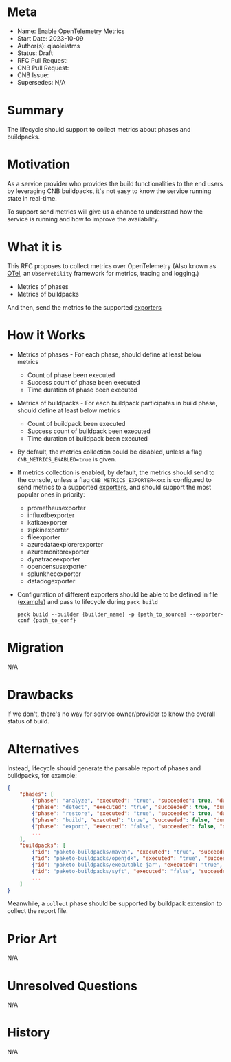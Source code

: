 # Meta
[meta]: #meta
- Name: Enable OpenTelemetry Metrics
- Start Date: 2023-10-09
- Author(s): qiaoleiatms
- Status: Draft <!-- Acceptable values: Draft, Approved, On Hold, Superseded -->
- RFC Pull Request: 
- CNB Pull Request: 
- CNB Issue: 
- Supersedes: N/A

# Summary
[summary]: #summary

The lifecycle should support to collect metrics about phases and buildpacks.

# Motivation
[motivation]: #motivation

As a service provider who provides the build functionalities to the end users by leveraging CNB buildpacks, it's not easy to know the service running state in real-time.

To support send metrics will give us a chance to understand how the service is running and how to improve the availability.

# What it is
[what-it-is]: #what-it-is


This RFC proposes to collect metrics over OpenTelemetry (Also known as [OTel](https://opentelemetry.io/docs/what-is-opentelemetry/), an `Observebility` framework for metrics, tracing and logging.)
  - Metrics of phases
  - Metrics of buildpacks

And then, send the metrics to the supported [exporters](https://github.com/open-telemetry/opentelemetry-collector-contrib/tree/main/exporter)


# How it Works
[how-it-works]: #how-it-works

- Metrics of phases - For each phase, should define at least below metrics
  - Count of phase been executed
  - Success count of phase been executed
  - Time duration of phase been executed
- Metrics of buildpacks - For each buildpack participates in build phase, should define at least below metrics
  - Count of buildpack been executed
  - Success count of buildpack been executed
  - Time duration of buildpack been executed
- By default, the metrics collection could be disabled, unless a flag `CNB_METRICS_ENABLED=true` is given.
- If metrics collection is enabled, by default, the metrics should send to the console, unless a flag `CNB_METRICS_EXPORTER=xxx` is configured to send metrics to a supported [exporters](https://github.com/open-telemetry/opentelemetry-collector-contrib/tree/main/exporter), and should support the most popular ones in priority:
  - prometheusexporter
  - influxdbexporter
  - kafkaexporter
  - zipkinexporter
  - fileexporter
  - azuredataexplorerexporter
  - azuremonitorexporter
  - dynatraceexporter
  - opencensusexporter
  - splunkhecexporter
  - datadogexporter
- Configuration of different exporters should be able to be defined in file ([example](https://github.com/open-telemetry/opentelemetry-collector-contrib/blob/main/exporter/fileexporter/README.md#example)) and pass to lifecycle during `pack build`
  
    `pack build --builder {builder_name} -p {path_to_source} --exporter-conf {path_to_conf}`

# Migration
[migration]: #migration

N/A

# Drawbacks
[drawbacks]: #drawbacks

If we don't, there's no way for service owner/provider to know the overall status of build.

# Alternatives
[alternatives]: #alternatives


Instead, lifecycle should generate the parsable report of phases and buildpacks, for example:

```json
{
    "phases": [
        {"phase": "analyze", "executed": "true", "succeeded": true, "durationInMs": "3456"},
        {"phase": "detect", "executed": "true", "succeeded": true, "durationInMs": "3456"},
        {"phase": "restore", "executed": "true", "succeeded": true, "durationInMs": "3456"},
        {"phase": "build", "executed": "true", "succeeded": false, "durationInMs": "3456", error: "...error message.."}
        {"phase": "export", "executed": "false", "succeeded": false, "durationInMs": "0"}
        ...
    ],
    "buildpacks": [
        {"id": "paketo-buildpacks/maven", "executed": "true", "succeeded": true, "durationInMs": "3456"},
        {"id": "paketo-buildpacks/openjdk", "executed": "true", "succeeded": true, "durationInMs": "3456"},
        {"id": "paketo-buildpacks/executable-jar", "executed": "true", "succeeded": false, "durationInMs": "3456", error: "...error message..."},
        {"id": "paketo-buildpacks/syft", "executed": "false", "succeeded": false, "durationInMs": "0"}
        ...
    ]
}
```
Meanwhile, a `collect` phase should be supported by buildpack extension to collect the report file.

# Prior Art
[prior-art]: #prior-art

N/A

# Unresolved Questions
[unresolved-questions]: #unresolved-questions

N/A


# History
[history]: #history

N/A